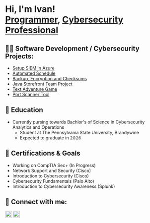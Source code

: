 <h1>Hi, I'm Ivan! <br/><a href="https://github.com/ivanmorhunn/">Programmer</a>, <a href="https://www.linkedin.com/in/ivan-morhun-156604203/">Cybersecurity Professional</a></h1>

<h2>👨‍💻 Software Development / Cybersecurity Projects:</h2>

  - [Setup SIEM in Azure](https://github.com/ivanmorhunn/HoneypotLab/tree/main)
  - [Automated Schedule](https://github.com/ivanmorhunn/Automated-Schedule/tree/main)
  - [Backup, Encryption and Checksums](https://github.com/ivanmorhunn/Backup-Encryption-Checksums)
  - [Java Storefront Team Project](https://docs.google.com/presentation/d/1Uq2ZA3L3rWbCwgCyzDzHU7DIFT8h9SyhVeNYDxqp7ao/edit#slide=id.g2331ab6b8d8_0_100)
  - [Text Adventure Game](https://github.com/ivanmorhunn/tex_adv2)
  - [Port Scanner Tool](https://github.com/ivanmorhunn/Port_Scanner)
    

<h2>📖 Education </h2>

- Currently pursing towards Bachlor's of Science in Cybersecurity Analytics and Operations
  - Student at The Pennsylvania State University, Brandywine
  - Expected to graduate in 𝟚𝟘𝟚𝟞

<h2>📜 Certifications & Goals </h2>

- Working on CompTIA Sec+ (In Progress)
- Network Support and Security (Cisco)
- Introduction to Cybersecurity (Cisco)
- Cybersecurity Fundamentals (Palo Alto)
- Introduction to Cybersecurity Awareness (Splunk)

<h2> 🤳 Connect with me:</h2>

[<img align="left" alt="IvanMorhun | LinkedIn" width="22px" src="https://cdn.jsdelivr.net/npm/simple-icons@v3/icons/linkedin.svg" />][linkedin]
[<img align="left" alt="IvanMorhun | Instagram" width="22px" src="https://cdn.jsdelivr.net/npm/simple-icons@v3/icons/instagram.svg" />][instagram]

[instagram]: https://www.instagram.com/ivan.morhun/
[linkedin]: https://www.linkedin.com/in/ivan-morhun-156604203/
